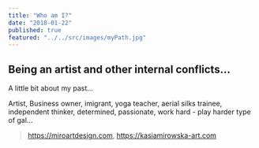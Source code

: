 ```yaml
---
title: "Who am I?"
date: "2018-01-22"
published: true
featured: "../../src/images/myPath.jpg"
---
```


## Being an artist and other internal conflicts...

A little bit about my past... 

Artist, Business owner, imigrant, yoga teacher, aerial silks trainee, independent thinker, determined, passionate, work hard - play harder type of gal...
> https://miroartdesign.com, https://kasiamirowska-art.com



>